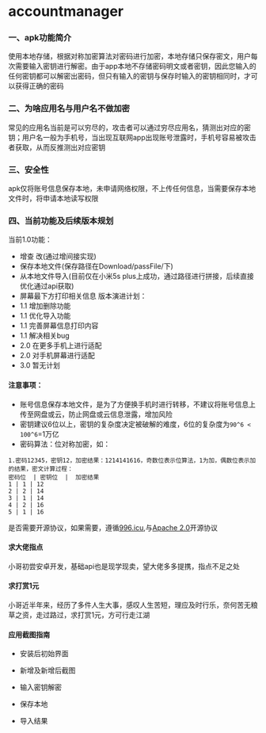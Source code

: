 # accountmanager

### 一、apk功能简介
使用本地存储，根据对称加密算法对密码进行加密，本地存储只保存密文，用户每次需要输入密钥进行解密。由于app本地不存储密码明文或者密钥，因此您输入的任何密钥都可以解密出密码，但只有输入的密钥与保存时输入的密钥相同时，才可以获得正确的密码

### 二、为啥应用名与用户名不做加密
常见的应用名当前是可以穷尽的，攻击者可以通过穷尽应用名，猜测出对应的密钥；用户名一般为手机号，当出现互联网app出现账号泄露时，手机号容易被攻击者获取，从而反推测出对应密钥

### 三、安全性
apk仅将账号信息保存本地，未申请网络权限，不上传任何信息，当需要保存本地文件时，将申请本地读写权限

### 四、当前功能及后续版本规划
当前1.0功能：
+ 增查 改(通过增间接实现)
+ 保存本地文件(保存路径在Download/passFile/下)
+ 从本地文件导入(目前仅在小米5s plus上成功，通过路径进行拼接，后续直接优化通过api获取)
+ 屏幕最下方打印相关信息
版本演进计划：
+ 1.1 增加删除功能
+ 1.1 优化导入功能
+ 1.1 完善屏幕信息打印内容
+ 1.1 解决相关bug
+ 2.0 在更多手机上进行适配
+ 2.0 对手机屏幕进行适配
+ 3.0 暂无计划

#### 注意事项：
+ 账号信息保存本地文件，是为了方便换手机时进行转移，不建议将账号信息上传至网盘或云，防止网盘或云信息泄露，增加风险
+ 密钥建议6位以上，密钥的复杂度决定被破解的难度，6位的复杂度为``` 90^6 < 100^6 ```=1万亿
+ 密码算法：位对称加密，如：
```
1.密码12345，密钥12，加密结果：1214141616，奇数位表示位算法，1为加，偶数位表示加的结果，密文计算过程：
密码位  | 密钥位  |  加密结果
1 | 1 | 12
2 | 2 | 14
3 | 1 | 14
4 | 2 | 16
5 | 1 | 16
```
是否需要开源协议，如果需要，遵循[996.icu](https://github.com/996icu/996.ICU/blob/master/LICENSE),与[Apache 2.0](http://www.apache.org/licenses/LICENSE-2.0)开源协议

#### 求大佬指点
小哥初尝安卓开发，基础api也是现学现卖，望大佬多多提携，指点不足之处


#### 求打赏1元
小哥近半年来，经历了多件人生大事，感叹人生苦短，理应及时行乐，奈何苦无粮草之资，走过路过，求打赏1元，方可行走江湖

#### 应用截图指南
+ 安装后初始界面

+ 新增及新增后截图
+ 输入密钥解密
+ 保存本地
+ 导入结果
